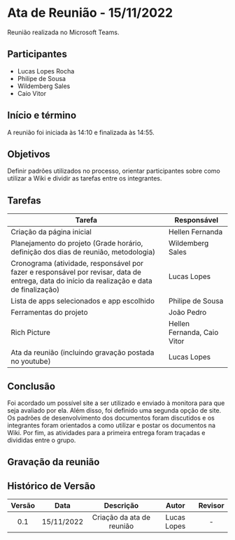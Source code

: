 # Ata de Reunião - 15/11/2022

Reunião realizada no Microsoft Teams.

## Participantes
- Lucas Lopes Rocha
- Philipe de Sousa
- Wildemberg Sales
- Caio Vitor

## Início e término
A reunião foi iniciada às 14:10 e finalizada às 14:55.

## Objetivos
Definir padrões utilizados no processo, orientar participantes sobre como utilizar a Wiki e dividir as tarefas entre os integrantes.

## Tarefas
| Tarefa | Responsável |
| ---- | ---- |
| Criação da página inicial | Hellen Fernanda
| Planejamento do projeto (Grade horário, definição dos dias de reunião, metodologia) |  Wildemberg Sales
| Cronograma (atividade, responsável por fazer e responsável por revisar, data de entrega, data do início da realização e data de finalização) | Lucas Lopes
| Lista de apps selecionados e app escolhido | Philipe de Sousa
| Ferramentas do projeto | João Pedro
| Rich Picture | Hellen Fernanda, Caio Vitor
| Ata da reunião (incluindo gravação postada no youtube) | Lucas Lopes

## Conclusão
Foi acordado um possível site a ser utilizado e enviado à monitora para que seja avaliado por ela. Além disso, foi definido uma segunda opção de site. Os padrões de desenvolvimento dos documentos foram discutidos e os integrantes foram orientados a como utilizar e postar os documentos na Wiki. Por fim, as atividades para a primeira entrega foram traçadas e divididas entre o grupo.

## Gravação da reunião


## Histórico de Versão
| Versão | Data | Descrição | Autor | Revisor |
| :----: | :--: | :-------: | :---: | :-----: |
| 0.1 | 15/11/2022 | Criação da ata de reunião | Lucas Lopes | - |